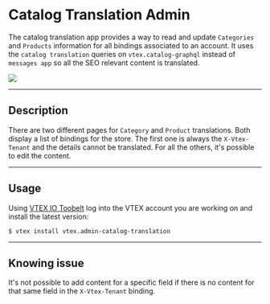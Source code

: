 # Catalog Translation Admin

The catalog translation app provides a way to read and update `Categories` and `Products` information for all bindings associated to an account. It uses the `catalog translation` queries on `vtex.catalog-graphql` instead of `messages app` so all the SEO relevant content is translated.

![](https://user-images.githubusercontent.com/38737958/103417721-972f2d00-4b6a-11eb-916e-cd3777ca8b20.gif)

---
## Description

There are two different pages for `Category` and `Product` translations. Both display a list of bindings for the store. The first one is always the `X-Vtex-Tenant` and the details cannot be translated. For all the others, it's possible to edit the content. 

---
## Usage

Using [VTEX IO Toobelt](https://vtex.io/docs/recipes/development/vtex-io-cli-installation-and-command-reference/#command-reference) log into the VTEX account you are working on and install the latest version:

```
$ vtex install vtex.admin-catalog-translation
```

---

## Knowing issue

It's not possible to add content for a specific field if there is no content for that same field in the `X-Vtex-Tenant` binding.
